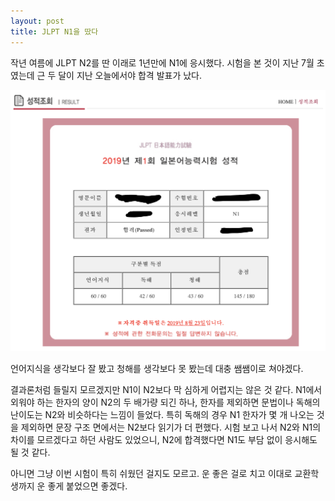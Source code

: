 ```yaml
---
layout: post
title: JLPT N1을 땄다
---
```


작년 여름에 JLPT N2를 딴 이래로 1년만에 N1에 응시했다.
시험을 본 것이 지난 7월 초였는데 근 두 달이 지난 오늘에서야 합격 발표가 났다.

![jlpt-n1](/assets/img/lifelog/190827/1.png)

언어지식을 생각보다 잘 봤고 청해를 생각보다 못 봤는데 대충 쌤쌤이로 쳐야겠다.

결과론처럼 들릴지 모르겠지만 N1이 N2보다 막 심하게 어렵지는 않은 것 같다.
N1에서 외워야 하는 한자의 양이 N2의 두 배가량 되긴 하나, 한자를 제외하면 문법이나 독해의 난이도는 N2와 비슷하다는 느낌이 들었다.
특히 독해의 경우 N1 한자가 몇 개 나오는 것을 제외하면 문장 구조 면에서는 N2보다 읽기가 더 편했다.
시험 보고 나서 N2와 N1의 차이를 모르겠다고 하던 사람도 있었으니, N2에 합격했다면 N1도 부담 없이 응시해도 될 것 같다.

아니면 그냥 이번 시험이 특히 쉬웠던 걸지도 모르고. 운 좋은 걸로 치고 이대로 교환학생까지 운 좋게 붙었으면 좋겠다.